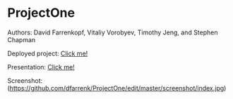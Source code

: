 # ProjectOne
Authors: David Farrenkopf, Vitaliy Vorobyev, Timothy Jeng, and Stephen Chapman


Deployed project: 
[Click me!](https://vvitali.github.io/Secret-Santa "Link to deployed project")

Presentation: [Click me!](https://docs.google.com/presentation/d/1RTqqF10MVjlsBXy4v9AkannOV_H5NMK8VE23BcaznVk/edit#slide=id.g289541dff0_0_27 "Link to presentation")

Screenshot: (https://github.com/dfarrenk/ProjectOne/edit/master/screenshot/index.jpg)
